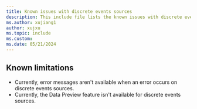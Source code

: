 ```yaml
---
title: Known issues with discrete events sources
description: This include file lists the known issues with discrete events sources.
ms.author: xujiang1
author: xujxu 
ms.topic: include
ms.custom:
ms.date: 05/21/2024
---
```


## Known limitations

- Currently, error messages aren't available when an error occurs on discrete events sources.
- Currently, the Data Preview feature isn't available for discrete events sources. 


